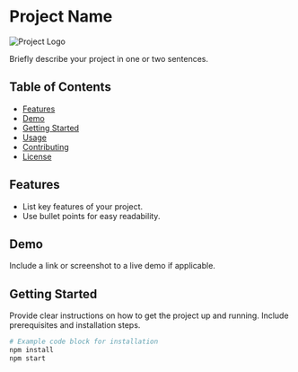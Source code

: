 # Project Name

![Project Logo](logo.png)

Briefly describe your project in one or two sentences.

## Table of Contents
- [Features](#features)
- [Demo](#demo)
- [Getting Started](#getting-started)
- [Usage](#usage)
- [Contributing](#contributing)
- [License](#license)

## Features

- List key features of your project.
- Use bullet points for easy readability.

## Demo

Include a link or screenshot to a live demo if applicable.

## Getting Started

Provide clear instructions on how to get the project up and running. Include prerequisites and installation steps.

```bash
# Example code block for installation
npm install
npm start
